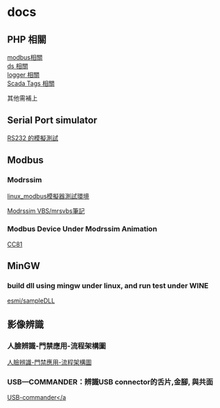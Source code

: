 # docs
## PHP 相關

<a href="https://github.com/esmi/modbus">modbus相關</a><br>
<a href="https://github.com/esmi/ds">ds 相關</a><br>
<a href="https://github.com/esmi/logger">logger 相關</a><br>
<a href="https://github.com/esmi/ScadaTags">Scada Tags 相關</a><br>

其他需補上

## Serial Port simulator

<a href="https://github.com/esmi/docs/blob/master/RS232%20%E7%9A%84%E6%A8%A1%E6%93%AC%E6%B8%AC%E8%A9%A6.md">RS232 的模擬測試</a>
## Modbus
### Modrssim
<a href="https://github.com/esmi/docs/blob/master/linux_modbus%E6%A8%A1%E6%93%AC%E5%99%A8%E6%B8%AC%E8%A9%A6%E7%92%B0%E5%A2%83.md">linux_modbus模擬器測試環境</a>


<a href="https://github.com/esmi/docs/blob/master/mrsvbs%E7%AD%86%E8%A8%98.md">Modrssim VBS/mrsvbs筆記</a>

### Modbus Device Under Modrssim Animation
<a href="https://github.com/esmi/docs/blob/master/CC81.md">CC81</a>


## MinGW
### build dll using mingw under linux, and run test under WINE
<a href="https://github.com/esmi/sampleDLL">esmi/sampleDLL</a>

## 影像辨識
### 人臉辨識-門禁應用-流程架構圖
<a href="">人臉辨識-門禁應用-流程架構圖</a>

### USB—COMMANDER：辨識USB connector的舌片,金腳, 與共面
<a href="">USB-commander</a
